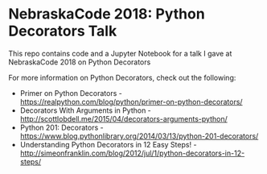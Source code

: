 # NebraskaCode 2018: Python Decorators Talk

This repo contains code and a Jupyter Notebook for a talk I gave at NebraskaCode 2018 on Python Decorators

For more information on Python Decorators, check out the following:

- Primer on Python Decorators - https://realpython.com/blog/python/primer-on-python-decorators/
- Decorators With Arguments in Python - http://scottlobdell.me/2015/04/decorators-arguments-python/
- Python 201: Decorators - https://www.blog.pythonlibrary.org/2014/03/13/python-201-decorators/
- Understanding Python Decorators in 12 Easy Steps! - http://simeonfranklin.com/blog/2012/jul/1/python-decorators-in-12-steps/
